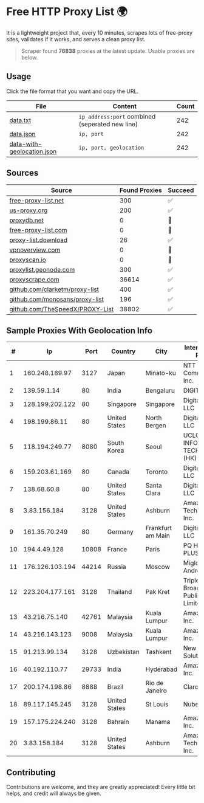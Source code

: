 
# Free HTTP Proxy List 🌍

It is a lightweight project that, every 10 minutes, scrapes lots of free-proxy sites, validates if it works, and serves a clean proxy list.


> Scraper found **76838** proxies at the latest update. Usable proxies are below.

## Usage

Click the file format that you want and copy the URL.


|File|Content|Count|
|----|-------|-----|
|[data.txt](https://raw.githubusercontent.com/themiralay/Proxy-List-World/master/data.txt)|`ip_address:port` combined (seperated new line)|242|
|[data.json](https://raw.githubusercontent.com/themiralay/Proxy-List-World/master/data.json)|`ip, port`|242|
|[data-with-geolocation.json](https://raw.githubusercontent.com/themiralay/Proxy-List-World/master/data-with-geolocation.json)|`ip, port, geolocation`|242|

## Sources

|Source|Found Proxies|Succeed|
|------|-------------|-------|
|[free-proxy-list.net](https://free-proxy-list.net)|300|✅|
|[us-proxy.org](https://www.us-proxy.org)|200|✅|
|[proxydb.net](http://proxydb.net)|0|🚫|
|[free-proxy-list.com](https://free-proxy-list.com/?page=&port=&type%5B%5D=http&type%5B%5D=https&up_time=0&search=Search)|0|🚫|
|[proxy-list.download](https://www.proxy-list.download/HTTP)|26|✅|
|[vpnoverview.com](https://vpnoverview.com/privacy/anonymous-browsing/free-proxy-servers)|0|🚫|
|[proxyscan.io](https://www.proxyscan.io)|0|🚫|
|[proxylist.geonode.com](https://proxylist.geonode.com/api/proxy-list?limit=300&page=1&sort_by=lastChecked&sort_type=desc&protocols=http,https)|300|✅|
|[proxyscrape.com](https://api.proxyscrape.com/v2/?request=displayproxies&protocol=http&timeout=10000&country=all&ssl=all&anonymity=all)|36614|✅|
|[github.com/clarketm/proxy-list](https://raw.githubusercontent.com/clarketm/proxy-list/master/proxy-list-raw.txt)|400|✅|
|[github.com/monosans/proxy-list](https://raw.githubusercontent.com/monosans/proxy-list/main/proxies/http.txt)|196|✅|
|[github.com/TheSpeedX/PROXY-List](https://raw.githubusercontent.com/TheSpeedX/PROXY-List/master/http.txt)|38802|✅|


## Sample Proxies With Geolocation Info

|#|Ip|Port|Country|City|Internet Service Provider|
|-|--|----|-------|----|-------------------------|
|1|160.248.189.97|3127|Japan|Minato-ku|NTT PC Communications, Inc.|
|2|139.59.1.14|80|India|Bengaluru|DIGITALOCEAN|
|3|128.199.202.122|80|Singapore|Singapore|DigitalOcean, LLC|
|4|198.199.86.11|80|United States|North Bergen|DigitalOcean, LLC|
|5|118.194.249.77|8080|South Korea|Seoul|UCLOUD INFORMATION TECHNOLOGY (HK) LIMITED|
|6|159.203.61.169|80|Canada|Toronto|DigitalOcean, LLC|
|7|138.68.60.8|80|United States|Santa Clara|DigitalOcean, LLC|
|8|3.83.156.184|3128|United States|Ashburn|Amazon Technologies Inc.|
|9|161.35.70.249|80|Germany|Frankfurt am Main|DigitalOcean, LLC|
|10|194.4.49.128|10808|France|Paris|PQ HOSTING PLUS S.R.L.|
|11|176.126.103.194|44214|Russia|Moscow|Miglovets Egor Andreevich|
|12|223.204.177.161|3128|Thailand|Pak Kret|Triple T Broadband Public Company Limited|
|13|43.216.75.140|42761|Malaysia|Kuala Lumpur|Amazon.com, Inc.|
|14|43.216.143.123|9008|Malaysia|Kuala Lumpur|Amazon.com, Inc.|
|15|91.213.99.134|3128|Uzbekistan|Tashkent|New Line Solutions LLC|
|16|40.192.110.77|29733|India|Hyderabad|Amazon.com, Inc.|
|17|200.174.198.86|8888|Brazil|Rio de Janeiro|Claro S.A|
|18|89.117.145.245|3128|United States|St Louis|Nubes, LLC|
|19|157.175.224.240|3128|Bahrain|Manama|Amazon.com, Inc.|
|20|3.83.156.184|3128|United States|Ashburn|Amazon Technologies Inc.|



## Contributing

Contributions are welcome, and they are greatly appreciated! Every
little bit helps, and credit will always be given.

